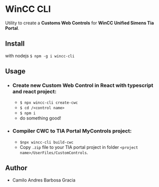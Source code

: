 # WinCC CLI
Utility to create a **Customs Web Controls** for **WinCC Unified Simens Tia Portal**.

## Install
with nodejs `$ npm -g i wincc-cli`


## Usage

- ### Create new **Custom Web Control** in **React** with **typescript** and react project:
    - `$ npx wincc-cli create-cwc`
    - `$ cd /<control name>`
    - `$ npm i`
    - do something good!

- ### Compiler CWC to TIA Portal MyControls project:
    - `$npx wincc-cli build-cwc`
    - Copy `.zip` file to your TIA portal project in folder `<project name>/UserFiles/CustomControls`.


## Author
- Camilo Andres Barbosa Gracia